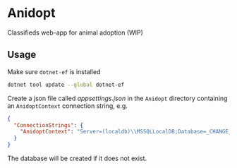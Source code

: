 # Anidopt
Classifieds web-app for animal adoption (WIP)

## Usage

Make sure `dotnet-ef` is installed

``` sh
dotnet tool update --global dotnet-ef
```

Create a json file called *appsettings.json* in the `Anidopt` directory containing an `AnidoptContext` connection string, e.g.

```json
{
  "ConnectionStrings": {
    "AnidoptContext": "Server=(localdb)\\MSSQLLocalDB;Database=_CHANGE_ME;Trusted_Connection=True;MultipleActiveResultSets=true"
  }
}
```

The database will be created if it does not exist.